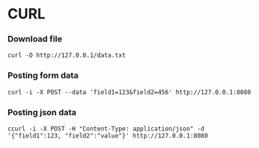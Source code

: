 # CURL

### Download file
	curl -O http://127.0.0.1/data.txt

### Posting form data
	curl -i -X POST --data 'field1=123&field2=456' http://127.0.0.1:8080

### Posting json data
	ccurl -i -X POST -H "Content-Type: application/json" -d '{"field1":123, "field2":"value"}' http://127.0.0.1:8080

